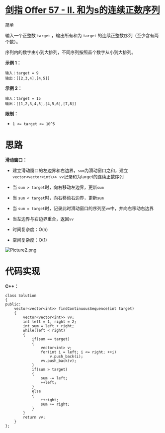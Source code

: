 # [剑指 Offer 57 - II. 和为s的连续正数序列](https://leetcode.cn/problems/he-wei-sde-lian-xu-zheng-shu-xu-lie-lcof/)

简单



输入一个正整数 `target` ，输出所有和为 `target` 的连续正整数序列（至少含有两个数）。

序列内的数字由小到大排列，不同序列按照首个数字从小到大排列。

 

**示例 1：**

```
输入：target = 9
输出：[[2,3,4],[4,5]]
```

**示例 2：**

```
输入：target = 15
输出：[[1,2,3,4,5],[4,5,6],[7,8]]
```

 

**限制：**

- `1 <= target <= 10^5`



# 思路

**滑动窗口：**

- 建立滑动窗口的左边界和右边界，`sum`为滑动窗口之和，建立`vector<vector<int\>> vv`记录和为target的连续正数序列 
- 当 `sum > target`时，向右移动左边界，更新`sum`
- 当 `sum < target`时，向右移动右边界，更新`sum`
- 当  `sum = target`时，记录此时滑动窗口的序列至`vv`中，并向右移动右边界
- 当左边界与右边界重合，返回`vv`

- 时间复杂度：O(n)
- 空间复杂度：O(1)

![Picture2.png](https://angela-typora.oss-cn-guangzhou.aliyuncs.com/typora/1611495306-LsrxgS-Picture2.png)



# 代码实现

**C++：**

```
class Solution
{
public:
    vector<vector<int>> findContinuousSequence(int target)
    {
        vector<vector<int>> vv;
        int left = 1, right = 2;
        int sum = left + right;
        while(left < right)
        {
            if(sum == target)
            {
                vector<int> v;
                for(int i = left; i <= right; ++i)
                    v.push_back(i);
                vv.push_back(v);
            }
            if(sum > target)
            {
                sum -= left;
                ++left;
            }
            else
            {
                ++right;
                sum += right;
            }
        }
        return vv;
    }
};
```

